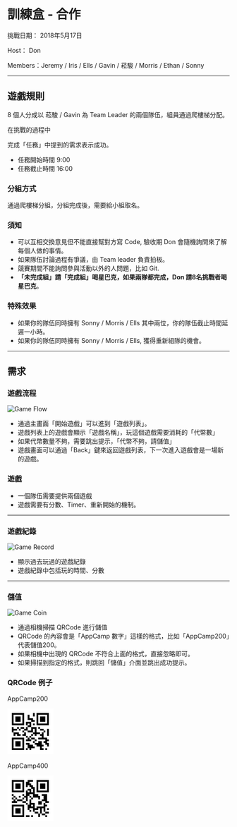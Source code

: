 # 訓練盒 - 合作

挑戰日期： 2018年5月17日

Host： Don

Members：Jeremy / Iris / Ells / Gavin / 菘駿 / Morris / Ethan / Sonny

----

## 遊戲規則

8 個人分成以 菘駿 / Gavin 為 Team Leader 的兩個隊伍，組員通過爬樓梯分配。

在挑戰的過程中

完成「任務」中提到的需求表示成功。

- 任務開始時間 9:00 
- 任務截止時間 16:00

### 分組方式

通過爬樓梯分組，分組完成後，需要給小組取名。

### 須知

- 可以互相交換意見但不能直接幫對方寫 Code, 驗收期 Don 會隨機詢問來了解每個人做的事情。
- 如果隊伍討論過程有爭議，由 Team leader 負責拍板。
- 競賽期間不能詢問參與活動以外的人問題，比如 Git.
- **「未完成組」請「完成組」喝星巴克，如果兩隊都完成，Don 請8名挑戰者喝星巴克**。

### 特殊效果

- 如果你的隊伍同時擁有 Sonny / Morris / Ells 其中兩位，你的隊伍截止時間延遲一小時。
- 如果你的隊伍同時擁有 Sonny / Morris / Ells, 獲得重新組隊的機會。

----

## 需求

### 遊戲流程

![Game Flow](readme/game-flow.png)

- 通過主畫面「開始遊戲」可以進到「遊戲列表」。
- 遊戲列表上的遊戲會顯示「遊戲名稱」，玩這個遊戲需要消耗的「代幣數」
- 如果代幣數量不夠，需要跳出提示，「代幣不夠，請儲值」
- 遊戲畫面可以通過「Back」鍵來返回遊戲列表，下一次進入遊戲會是一場新的遊戲。

### 遊戲

- 一個隊伍需要提供兩個遊戲
- 遊戲需要有分數、Timer、重新開始的機制。

----

### 遊戲紀錄

![Game Record](readme/game-record.png)

- 顯示過去玩過的遊戲紀錄
- 遊戲紀錄中包括玩的時間、分數

----

### 儲值

![Game Coin](readme/game-coin.png)

- 通過相機掃描 QRCode 進行儲值
- QRCode 的內容會是「AppCamp 數字」這樣的格式，比如「AppCamp200」代表儲值200。
- 如果相機中出現的 QRCode 不符合上面的格式，直接忽略即可。
- 如果掃描到指定的格式，則跳回「儲值」介面並跳出成功提示。

### QRCode 例子
AppCamp200

![AppCamp200](readme/AppCamp200.png)

AppCamp400

![AppCamp400](readme/AppCamp400.png)